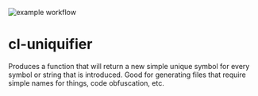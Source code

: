 ![example workflow](https://github.com/gpcz/cl-uniquifier/actions/workflows/test.yml/badge.svg)

# cl-uniquifier
Produces a function that will return a new simple unique symbol for every symbol or string that is introduced.  Good for generating files that require simple names for things, code obfuscation, etc.

